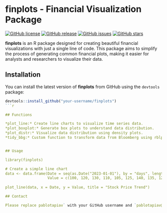 # finplots - Financial Visualization Package

[![GitHub license](https://img.shields.io/github/license/your-username/finplots.svg)](https://github.com/your-username/finplots/blob/master/LICENSE)
[![GitHub release](https://img.shields.io/github/release/your-username/finplots.svg)](https://github.com/your-username/finplots/releases)
[![GitHub issues](https://img.shields.io/github/issues/your-username/finplots.svg)](https://github.com/your-username/finplots/issues)
[![GitHub stars](https://img.shields.io/github/stars/your-username/finplots.svg)](https://github.com/your-username/finplots/stargazers)

**finplots** is an R package designed for creating beautiful financial visualizations with just a single line of code. This package aims to simplify the process of generating common financial plots, making it easier for analysts and researchers to visualize their data.

## Installation

You can install the latest version of **finplots** from GitHub using the `devtools` package:

```r
devtools::install_github("your-username/finplots")
```r

## Functions

*plot_line:* Create line charts to visualize time series data.
*plot_boxplot:* Generate box plots to understand data distribution.
*plot_distr:* Visualize data distribution using density plots.
*tidy_bbg:* Custom function to transform data from Bloomberg using rblpapi.


## Usage

library(finplots)

# Create a simple line chart
data <- data.frame(Date = seq(as.Date("2023-01-01"), by = "days", length.out = 10),
                   Value = c(100, 120, 130, 110, 105, 125, 140, 135, 128, 130))
                   
plot_line(data, x = Date, y = Value, title = "Stock Price Trend")

## Contact

Please replace pablotapiav` with your GitHub username and `pablotapiav@gmail.com` with your contact email.

